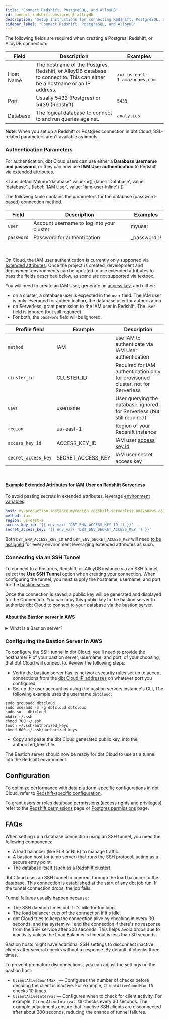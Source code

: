 ```yaml
---
title: "Connect Redshift, PostgreSQL, and AlloyDB"
id: connect-redshift-postgresql-alloydb
description: "Setup instructions for connecting Redshift, PostgreSQL, and AlloyDBnpm to dbt Cloud"
sidebar_label: "Connect Redshift, PostgreSQL, and AlloyDB"
---
```


The following fields are required when creating a Postgres, Redshift, or AlloyDB connection:

| Field | Description | Examples |
| ----- | ----------- | -------- |
| Host Name | The hostname of the Postgres, Redshift, or AlloyDB database to connect to. This can either be a hostname or an IP address. | `xxx.us-east-1.amazonaws.com` |
| Port | Usually 5432 (Postgres) or 5439 (Redshift) | `5439` |
| Database | The logical database to connect to and run queries against. | `analytics` |

**Note**: When you set up a Redshift or Postgres connection in dbt Cloud, SSL-related parameters aren't available as inputs. 

<Lightbox src="/img/docs/dbt-cloud/cloud-configuring-dbt-cloud/postgres-redshift-connection.png" width="70%" title="Configuring a Redshift connection"/>

### Authentication Parameters

For authentication, dbt Cloud users can use either a **Database username and password**, or they can now use **IAM User authentication** to Redshift via [extended attributes](/docs/dbt-cloud-environments#extended-attributes).

<Tabs
  defaultValue="database"
  values={[
    {label: 'Database', value: 'database'},
    {label: 'IAM User', value: 'iam-user-inline'}
  ]}
>

<TabItem value="database">

The following table contains the parameters for the database (password-based) connection method.


| Field | Description | Examples |
| ------------- | ------- | ------------ |
| `user`   | Account username to log into your cluster | myuser |
| `password`  | Password for authentication  | _password1! |

<br/>

</TabItem>

<TabItem value="iam-user-inline">

On Cloud, the IAM user authentication is currently only supported via [extended attributes](/docs/dbt-cloud-environments#extended-attributes). Once the project is created, development and deployment environments can be updated to use extended attributes to pass the fields described below, as some are not supported via textbox.

You will need to create an IAM User, generate an [access key](https://docs.aws.amazon.com/IAM/latest/UserGuide/id_credentials_access-keys.html#Using_CreateAccessKey), and either:
- on a cluster, a database user is expected in the `user` field. The IAM user is only leveraged for authentication, the database user for authorization
- on Serverless, grant permission to the IAM user in Redshift. The `user` field is ignored (but still required)
- For both, the `password` field will be ignored.


| Profile field | Example | Description |
| ------------- | ------- | ------------ |
| `method` |IAM| use IAM to authenticate via IAM User authentication |
| `cluster_id` | CLUSTER_ID| Required for IAM authentication only for provisoned cluster, not for Serverless |
| `user`   | username | User querying the database, ignored for Serverless (but still required) |
| `region`  | us-east-1 | Region of your Redshift instance | 
| `access_key_id` | ACCESS_KEY_ID | IAM user [access key id](https://docs.aws.amazon.com/IAM/latest/UserGuide/id_credentials_access-keys.html#Using_CreateAccessKey) |
| `secret_access_key` | SECRET_ACCESS_KEY | IAM user secret access key |

<br/>

#### Example Extended Attributes for IAM User on Redshift Serverless

To avoid pasting secrets in extended attributes, leverage [environment variables](/docs/build/environment-variables#handling-secrets):

<File name='~/.dbt/profiles.yml'>

```yaml
host: my-production-instance.myregion.redshift-serverless.amazonaws.com
method: iam
region: us-east-2
access_key_id: '{{ env_var(''DBT_ENV_ACCESS_KEY_ID'') }}'
secret_access_key: '{{ env_var(''DBT_ENV_SECRET_ACCESS_KEY'') }}'
```

</File>

Both `DBT_ENV_ACCESS_KEY_ID` and `DBT_ENV_SECRET_ACCESS_KEY` will need [to be assigned](/docs/build/environment-variables) for every environment leveraging extended attributes as such.

</TabItem>

</Tabs>


### Connecting via an SSH Tunnel

To connect to a Postgres, Redshift, or AlloyDB instance via an SSH tunnel, select the **Use SSH Tunnel** option when creating your connection. When configuring the tunnel, you must supply the hostname, username, and port for the [bastion server](#about-the-bastion-server-in-aws).

Once the connection is saved, a public key will be generated and displayed for the Connection. You can copy this public key to the bastion server to authorize dbt Cloud to connect to your database via the bastion server.

<Lightbox src="/img/docs/dbt-cloud/cloud-configuring-dbt-cloud/postgres-redshift-ssh-tunnel.png" width="70%" title="A generated public key for a Redshift connection"/>

#### About the Bastion server in AWS

<details>
  <summary>What is a Bastion server?</summary>
  <div>
    <div>A bastion server in <a href="https://aws.amazon.com/blogs/security/how-to-record-ssh-sessions-established-through-a-bastion-host/">Amazon Web Services (AWS)</a> is a host that allows dbt Cloud to open an SSH connection. <br></br>
    
dbt Cloud only sends queries and doesn't transmit large data volumes. This means the bastion server can run on an AWS instance of any size, like a t2.small instance or t2.micro.<br></br><br></br>
    
Make sure the location of the instance is the same Virtual Private Cloud (VPC) as the Redshift instance, and configure the security group for the bastion server to ensure that it's able to connect to the warehouse port.
    </div>
  </div>
</details>


### Configuring the Bastion Server in AWS

To configure the SSH tunnel in dbt Cloud, you'll need to provide the hostname/IP of your bastion server, username, and port, of your choosing, that dbt Cloud will connect to. Review the following steps:

- Verify the bastion server has its network security rules set up to accept connections from the [dbt Cloud IP addresses](/docs/cloud/about-cloud/access-regions-ip-addresses) on whatever port you configured.
- Set up the user account by using the bastion servers instance's CLI, The following example uses the username `dbtcloud:`
    
```shell
sudo groupadd dbtcloud
sudo useradd -m -g dbtcloud dbtcloud
sudo su - dbtcloud
mkdir ~/.ssh
chmod 700 ~/.ssh
touch ~/.ssh/authorized_keys
chmod 600 ~/.ssh/authorized_keys
```  

- Copy and paste the dbt Cloud generated public key, into the authorized_keys file.

The Bastion server should now be ready for dbt Cloud to use as a tunnel into the Redshift environment.


## Configuration

To optimize performance with data platform-specific configurations in dbt Cloud, refer to [Redshift-specific configuration](/reference/resource-configs/redshift-configs).

To grant users or roles database permissions (access rights and privileges), refer to the [Redshift permissions](/reference/database-permissions/redshift-permissions) page or [Postgres permissions](/reference/database-permissions/postgres-permissions) page.

## FAQs

<detailsToggle alt_header="Database Error - could not connect to server: Connection timed out">
When setting up a database connection using an SSH tunnel, you need the following components:

- A load balancer (like ELB or NLB) to manage traffic.
- A bastion host (or jump server) that runs the SSH protocol, acting as a secure entry point.
- The database itself (such as a Redshift cluster).

dbt Cloud uses an SSH tunnel to connect through the load balancer to the database. This connection is established at the start of any dbt job run. If the tunnel connection drops, the job fails.

Tunnel failures usually happen because:

- The SSH daemon times out if it's idle for too long.
- The load balancer cuts off the connection if it's idle.
- dbt Cloud tries to keep the connection alive by checking in every 30 seconds, and the system will end the connection if there's no response from the SSH service after 300 seconds. This helps avoid drops due to inactivity unless the Load Balancer's timeout is less than 30 seconds.

Bastion hosts might have additional SSH settings to disconnect inactive clients after several checks without a response. By default, it checks three times.

To prevent premature disconnections, you can adjust the settings on the bastion host:

- `ClientAliveCountMax ` &mdash; Configures the number of checks before deciding the client is inactive. For example, `ClientAliveCountMax 10` checks 10 times.
- `ClientAliveInterval` &mdash; Configures when to check for client activity. For example, `ClientAliveInterval 30` checks every 30 seconds.
The example adjustments ensure that inactive SSH clients are disconnected after about 300 seconds, reducing the chance of tunnel failures.

</detailsToggle>
